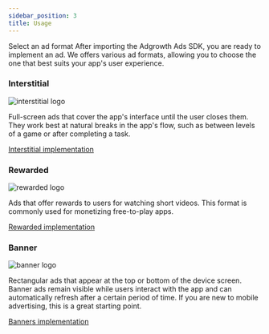 ```yaml
---
sidebar_position: 3
title: Usage
---
```


Select an ad format
After importing the Adgrowth Ads SDK, you are ready to implement an ad. We offers various ad formats, allowing you to choose the one that best suits your app's user experience.

### Interstitial

![interstitial logo](/img/format-interstitial.svg)

Full-screen ads that cover the app's interface until the user closes them. They work best at natural breaks in the app's flow, such as between levels of a game or after completing a task.

[Interstitial implementation](../category/interstitial/)

### Rewarded

![rewarded logo](/img/format-rewarded.svg)

Ads that offer rewards to users for watching short videos. This format is commonly used for monetizing free-to-play apps.

[Rewarded implementation](../category/rewarded/)

### Banner

![banner logo](/img/format-banner.svg)

Rectangular ads that appear at the top or bottom of the device screen. Banner ads remain visible while users interact with the app and can automatically refresh after a certain period of time. If you are new to mobile advertising, this is a great starting point.

[Banners implementation](../category/banner/)
